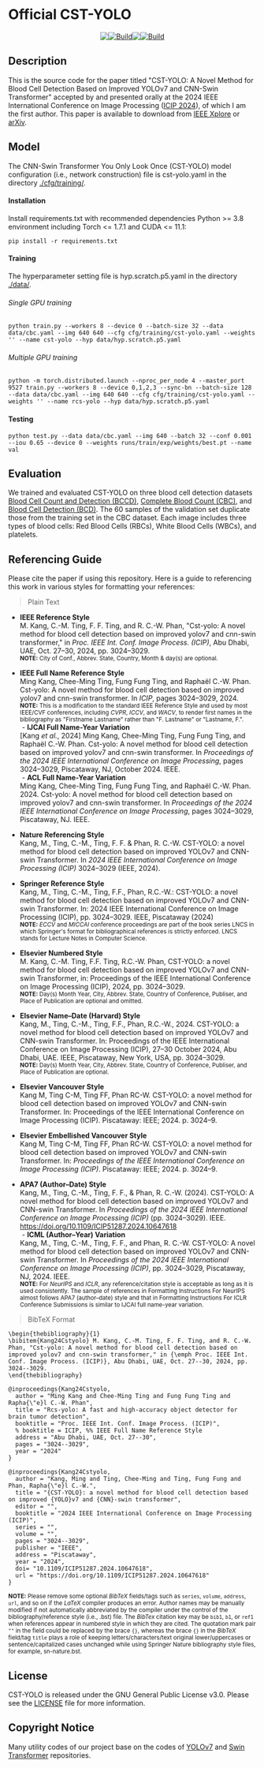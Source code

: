 # Official CST-YOLO
<div style="display:flex;justify-content: center">
<a href="https://github.com/mkang315/CST-YOLO"><img src="https://img.shields.io/static/v1?label=GitHub&message=Code&color=black&logo=github"></a>
<a href="https://github.com/mkang315/CST-YOLO"><img alt="Build" src="https://img.shields.io/github/stars/mkang315/CST-YOLO"></a> 
<a href="https://huggingface.co/mkang315/CST-YOLO"><img src="https://img.shields.io/static/v1?label=%F0%9F%A4%97%20Hugging%20Face&message=Model&color=yellow"></a>
<a href="https://arxiv.org/abs/2306.14590"><img alt="Build" src="https://img.shields.io/badge/arXiv%20paper-2306.14590-b31b1b.svg"></a>
</div>

## Description
This is the source code for the paper titled "CST-YOLO: A Novel Method for Blood Cell Detection Based on Improved YOLOv7 and CNN-Swin Transformer" accepted by and presented orally at the 2024 IEEE International Conference on Image Processing ([ICIP 2024](https://2024.ieeeicip.org)), of which I am the first author. This paper is available to download from [IEEE Xplore](https://ieeexplore.ieee.org/document/10647618) or [arXiv](https://arxiv.org/abs/2306.14590).

## Model
The CNN-Swin Transformer You Only Look Once (CST-YOLO) model configuration (i.e., network construction) file is cst-yolo.yaml in the directory [./cfg/training/](https://github.com/mkang315/CST-YOLO/tree/main/cfg/training).

#### Installation
Install requirements.txt with recommended dependencies Python >= 3.8 environment including Torch <= 1.7.1 and CUDA <= 11.1:
```
pip install -r requirements.txt
```

#### Training

The hyperparameter setting file is hyp.scratch.p5.yaml in the directory [./data/](https://github.com/mkang315/CST-YOLO/tree/main/data).

###### Single GPU training
```
python train.py --workers 8 --device 0 --batch-size 32 --data data/cbc.yaml --img 640 640 --cfg cfg/training/cst-yolo.yaml --weights '' --name cst-yolo --hyp data/hyp.scratch.p5.yaml
```

###### Multiple GPU training
```
python -m torch.distributed.launch --nproc_per_node 4 --master_port 9527 train.py --workers 8 --device 0,1,2,3 --sync-bn --batch-size 128 --data data/cbc.yaml --img 640 640 --cfg cfg/training/cst-yolo.yaml --weights '' --name rcs-yolo --hyp data/hyp.scratch.p5.yaml
```

#### Testing

```
python test.py --data data/cbc.yaml --img 640 --batch 32 --conf 0.001 --iou 0.65 --device 0 --weights runs/train/exp/weights/best.pt --name val
```

## Evaluation
We trained and evaluated CST-YOLO on three blood cell detection datasets [Blood Cell Count and Detection (BCCD)](https://github.com/Shenggan/BCCD_Dataset), [Complete Blood Count (CBC)](https://github.com/MahmudulAlam/Complete-Blood-Cell-Count-Dataset), and [Blood Cell Detection (BCD)](https://www.kaggle.com/datasets/adhoppin/blood-cell-detection-datatset). The 60 samples of the validation set duplicate those from the training set in the CBC dataset. Each image includes three types of blood cells: Red Blood Cells (RBCs), White Blood Cells (WBCs), and platelets.

## Referencing Guide
Please cite the paper if using this repository. Here is a guide to referencing this work in various styles for formatting your references:</br>

> Plain Text</br>
- **IEEE Reference Style**</br>
M. Kang, C.-M. Ting, F. F. Ting, and R. C.-W. Phan, "Cst-yolo: A novel method for blood cell detection based on improved yolov7 and cnn-swin transformer," in *Proc. IEEE Int. Conf. Image Process. (ICIP)*, Abu Dhabi, UAE, Oct. 27–30, 2024, pp. 3024–3029.</br>
<sup>**NOTE:** City of Conf., Abbrev. State, Country, Month & day(s) are optional.</sup>

- **IEEE Full Name Reference Style**</br>
Ming Kang, Chee-Ming Ting, Fung Fung Ting, and Raphaël C.-W. Phan. Cst-yolo: A novel method for blood cell detection based on improved yolov7 and cnn-swin transformer. In *ICIP*, pages 3024–3029, 2024.</br>
<sup>**NOTE:** This is a modification to the standard IEEE Reference Style and used by most IEEE/CVF conferences, including *CVPR*, *ICCV*, and *WACV*, to render first names in the bibliography as "Firstname Lastname" rather than "F. Lastname" or "Lastname, F.".</sup></br>
&nbsp;- **IJCAI Full Name-Year Variation**</br>
\[Kang *et al.*, 2024\] Ming Kang, Chee-Ming Ting, Fung Fung Ting, and Raphaël C.-W. Phan. Cst-yolo: A novel method for blood cell detection based on improved yolov7 and cnn-swin transformer. In *Proceedings of the 2024 IEEE International Conference on Image Processing*, pages 3024–3029, Piscataway, NJ, October 2024. IEEE.</br>
&nbsp;- **ACL Full Name-Year Variation**</br>
Ming Kang, Chee-Ming Ting, Fung Fung Ting, and Raphaël C.-W. Phan. 2024. Cst-yolo: A novel method for blood cell detection based on improved yolov7 and cnn-swin transformer. In *Proceedings of the 2024 IEEE International Conference on Image Processing*, pages 3024–3029, Piscataway, NJ. IEEE.</br>

- **Nature Referencing Style**</br>
Kang, M., Ting, C.-M., Ting, F. F. & Phan, R. C.-W. CST-YOLO: a novel method for blood cell detection based on improved YOLOv7 and CNN-swin Transformer. In *2024 IEEE International Conference on Image Processing (ICIP)* 3024–3029 (IEEE, 2024).</br>

- **Springer Reference Style**</br>
Kang, M., Ting, C.-M., Ting, F.F., Phan, R.C.-W.: CST-YOLO: a novel method for blood cell detection based on improved YOLOv7 and CNN-swin Transformer. In: 2024 IEEE International Conference on Image Processing (ICIP), pp. 3024–3029. IEEE, Piscataway (2024)</br>
<sup>**NOTE:** *ECCV* and *MICCAI* conference proceedings are part of the book series LNCS in which Springer's format for bibliographical references is strictly enforced. LNCS stands for Lecture Notes in Computer Science.</sup>

- **Elsevier Numbered Style**</br>
M. Kang, C.-M. Ting, F.F. Ting, R.C.-W. Phan, CST-YOLO: a novel method for blood cell detection based on improved YOLOv7 and CNN-swin Transformer, in: Proceedings of the IEEE International Conference on Image Processing (ICIP), 2024, pp. 3024–3029.</br>
<sup>**NOTE:** Day(s) Month Year, City, Abbrev. State, Country of Conference, Publiser, and Place of Publication are optional and omitted.</sup>

- **Elsevier Name–Date (Harvard) Style**</br>
Kang, M., Ting, C.-M., Ting, F.F., Phan, R.C.-W., 2024. CST-YOLO: a novel method for blood cell detection based on improved YOLOv7 and CNN-swin Transformer. In: Proceedings of the IEEE International Conference on Image Processing (ICIP), 27–30 October 2024, Abu Dhabi, UAE. IEEE, Piscataway, New York, USA, pp. 3024–3029.</br>
<sup>**NOTE:** Day(s) Month Year, City, Abbrev. State, Country of Conference, Publiser, and Place of Publication are optional.</sup>

- **Elsevier Vancouver Style**</br>
Kang M, Ting C-M, Ting FF, Phan RC-W. CST-YOLO: a novel method for blood cell detection based on improved YOLOv7 and CNN-swin Transformer. In: Proceedings of the IEEE International Conference on Image Processing (ICIP). Piscataway: IEEE; 2024. p. 3024–9.</br>

- **Elsevier Embellished Vancouver Style**</br>
Kang M, Ting C-M, Ting FF, Phan RC-W. CST-YOLO: a novel method for blood cell detection based on improved YOLOv7 and CNN-swin Transformer. In: *Proceedings of the IEEE International Conference on Image Processing (ICIP)*. Piscataway: IEEE; 2024. p. 3024–9.</br>

- **APA7 (Author–Date) Style**</br>
Kang, M., Ting, C.-M., Ting, F. F., & Phan, R. C.-W. (2024). CST-YOLO: A novel method for blood cell detection based on improved YOLOv7 and CNN-swin Transformer. In *Proceedings of the 2024 IEEE International Conference on Image Processing (ICIP)* (pp. 3024–3029). IEEE. https://doi.org/10.1109/ICIP51287.2024.10647618</br>
&nbsp;- **ICML (Author–Year) Variation**</br>
Kang, M., Ting, C.-M., Ting, F. F., and Phan, R. C.-W. CST-YOLO: A novel method for blood cell detection based on improved YOLOv7 and CNN-swin Transformer. In *Proceedings of the 2024 IEEE International Conference on Image Processing (ICIP)*, pp. 3024–3029, Piscataway, NJ, 2024. IEEE.</br>
<sup>**NOTE:** For *NeurIPS* and *ICLR*, any reference/citation style is acceptable as long as it is used consistently. The sample of references in Formatting Instructions For NeurIPS almost follows APA7 (author–date) style and that in Formatting Instructions For ICLR Conference Submissions is similar to IJCAI full name-year variation.</sup>

> BibTeX Format</br>
```
\begin{thebibliography}{1}
\bibitem{Kang24Cstyolo} M. Kang, C.-M. Ting, F. F. Ting, and R. C.-W. Phan, "Cst-yolo: A novel method for blood cell detection based on improved yolov7 and cnn-swin transformer," in {\emph Proc. IEEE Int. Conf. Image Process. (ICIP)}, Abu Dhabi, UAE, Oct. 27--30, 2024, pp. 3024--3029.
\end{thebibliography}
```
```
@inproceedings{Kang24Cstyolo,
  author = "Ming Kang and Chee-Ming Ting and Fung Fung Ting and Rapha{\"e}l C.-W. Phan",
  title = "Rcs-yolo: A fast and high-accuracy object detector for brain tumor detection",
  booktitle = "Proc. IEEE Int. Conf. Image Process. (ICIP)",
  % booktitle = ICIP, %% IEEE Full Name Reference Style
  address = "Abu Dhabi, UAE, Oct. 27--30",
  pages = "3024--3029",
  year = "2024"
}
```
```
@inproceedings{Kang24Cstyolo,
  author = "Kang, Ming and Ting, Chee-Ming and Ting, Fung Fung and Phan, Rapha{\"e}l C.-W.",
  title = "{CST-YOLO}: a novel method for blood cell detection based on improved {YOLO}v7 and {CNN}-swin transformer",
  editor = "",
  booktitle = "2024 IEEE International Conference on Image Processing (ICIP)",
  series = "",
  volume = "",
  pages = "3024--3029",
  publisher = "IEEE",
  address = "Piscataway",
  year = "2024",
  doi= "10.1109/ICIP51287.2024.10647618",
  url = "https://doi.org/10.1109/ICIP51287.2024.10647618"
}
```
<sup>**NOTE:** Please remove some optional *BibTeX* fields/tags such as `series`, `volume`, `address`, `url`, and so on if the *LaTeX* compiler produces an error. Author names may be manually modified if not automatically abbreviated by the compiler under the control of the bibliography/reference style (i.e., .bst) file. The *BibTex* citation key may be `bib1`, `b1`, or `ref1` when references appear in numbered style in which they are cited. The quotation mark pair `""` in the field could be replaced by the brace `{}`, whereas the brace `{}` in the *BibTeX* field/tag `title` plays a role of keeping letters/characters/text original lower/uppercases or sentence/capitalized cases unchanged while using Springer Nature bibliography style files, for example, sn-nature.bst.</sup>

## License
CST-YOLO is released under the GNU General Public License v3.0. Please see the [LICENSE](https://github.com/mkang315/CST-YOLO/blob/main/LICENSE) file for more information.

## Copyright Notice
Many utility codes of our project base on the codes of [YOLOv7](https://github.com/WongKinYiu/yolov7) and [Swin Transformer](https://github.com/microsoft/Swin-Transformer) repositories.
